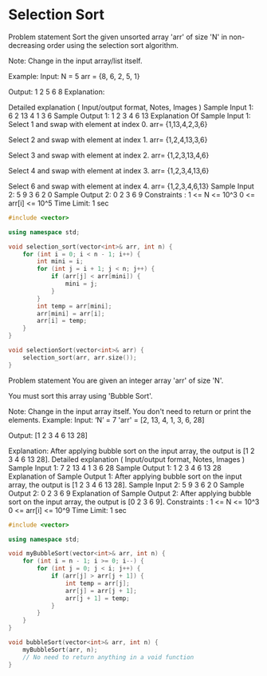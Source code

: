 # Selection Sort

Problem statement
Sort the given unsorted array 'arr' of size 'N' in non-decreasing order using the selection sort algorithm.



 Note:
Change in the input array/list itself. 


Example:
Input:
N = 5
arr = {8, 6, 2, 5, 1}

Output:
1 2 5 6 8 
Explanation: 

Detailed explanation ( Input/output format, Notes, Images )
Sample Input 1:
6
2 13 4 1 3 6 
Sample Output 1:
1 2 3 4 6 13 
Explanation Of Sample Input 1:
 Select 1 and swap with element at index 0. arr= {1,13,4,2,3,6}

 Select 2 and swap with element at index 1. arr= {1,2,4,13,3,6}

 Select 3 and swap with element at index 2. arr= {1,2,3,13,4,6}

 Select 4 and swap with element at index 3. arr= {1,2,3,4,13,6}

 Select 6 and swap with element at index 4. arr= {1,2,3,4,6,13}
Sample Input 2:
5
9 3 6 2 0
Sample Output 2:
0 2 3 6 9
Constraints :
1 <= N <= 10^3
0 <= arr[i] <= 10^5
Time Limit: 1 sec


```cpp
#include <vector>

using namespace std;

void selection_sort(vector<int>& arr, int n) {
    for (int i = 0; i < n - 1; i++) {
        int mini = i;
        for (int j = i + 1; j < n; j++) {
            if (arr[j] < arr[mini]) {
                mini = j;
            }
        }
        int temp = arr[mini];
        arr[mini] = arr[i];
        arr[i] = temp;
    }
}

void selectionSort(vector<int>& arr) {
    selection_sort(arr, arr.size());
}
```





Problem statement
You are given an integer array 'arr' of size 'N'.



You must sort this array using 'Bubble Sort'.



Note:
Change in the input array itself. You don't need to return or print the elements.
Example:
Input: ‘N’ = 7
'arr' = [2, 13, 4, 1, 3, 6, 28]

Output: [1 2 3 4 6 13 28]

Explanation: After applying bubble sort on the input array, the output is [1 2 3 4 6 13 28].
Detailed explanation ( Input/output format, Notes, Images )
Sample Input 1:
7
2 13 4 1 3 6 28
Sample Output 1:
1 2 3 4 6 13 28
Explanation of Sample Output 1:
After applying bubble sort on the input array, the output is [1 2 3 4 6 13 28].
Sample Input 2:
5
9 3 6 2 0
Sample Output 2:
0 2 3 6 9
Explanation of Sample Output 2:
After applying bubble sort on the input array, the output is [0 2 3 6 9].
Constraints :
1 <= N <= 10^3
0 <= arr[i] <= 10^9
Time Limit: 1 sec

```cpp
#include <vector>

using namespace std;

void myBubbleSort(vector<int>& arr, int n) {
    for (int i = n - 1; i >= 0; i--) {
        for (int j = 0; j < i; j++) {
            if (arr[j] > arr[j + 1]) {
                int temp = arr[j];
                arr[j] = arr[j + 1];
                arr[j + 1] = temp;
            }
        }
    }
}

void bubbleSort(vector<int>& arr, int n) {
    myBubbleSort(arr, n);
    // No need to return anything in a void function
}

```




